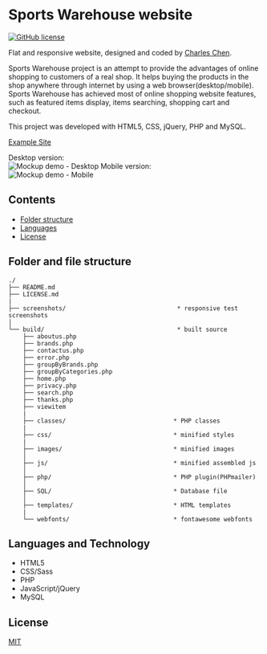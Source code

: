 # Sports Warehouse website
[![GitHub license](https://badges.frapsoft.com/os/mit/mit.svg?v=103)](https://github.com/char1eschen/sports-warehouse-website/blob/master/LICENSE.md)

Flat and responsive website, designed and coded by [Charles Chen](https://github.com/char1eschen). 

Sports Warehouse project is an attempt to provide the advantages of online shopping to customers of a real shop. It helps buying the products in the shop anywhere through internet by using a web browser(desktop/mobile). 
Sports Warehouse has achieved most of online shopping website features, such as featured items display, items searching, shopping cart and checkout.  

This project was developed with HTML5, CSS, jQuery, PHP and MySQL.

[Example Site](https://charliechen.me/projects/sportswarehouse/home.php)

Desktop version:<br>
![Mockup demo - Desktop](https://github.com/char1eschen/sports-warehouse-website/blob/master/screenshots/sports-warehouse-desktop.jpg)
Mobile version:<br>
![Mockup demo - Mobile](https://github.com/char1eschen/sports-warehouse-website/blob/master/screenshots/sports-warehouse-mobile.jpg) 


## Contents
* [Folder structure](#folder-and-file-structure)
* [Languages](#languages-and-technology)
* [License](#license)

## Folder and file structure
```
./
├── README.md
├── LICENSE.md
|
├── screenshots/                               * responsive test screenshots
│
└── build/                                     * built source
    ├── aboutus.php
    ├── brands.php
    ├── contactus.php
    ├── error.php
    ├── groupByBrands.php
    ├── groupByCategories.php
    ├── home.php
    ├── privacy.php
    ├── search.php
    ├── thanks.php
    ├── viewitem
    |
    ├── classes/                              * PHP classes
    |    
    ├── css/                                  * minified styles
    |
    ├── images/                               * minified images
    │
    ├── js/                                   * minified assembled js
    │
    ├── php/                                  * PHP plugin(PHPmailer)
    │
    ├── SQL/                                  * Database file
    │
    ├── templates/                            * HTML templates
    |
    └── webfonts/                             * fontawesome webfonts

```

## Languages and Technology
- HTML5
- CSS/Sass
- PHP
- JavaScript/jQuery
- MySQL

## License
[MIT](https://github.com/char1eschen/sports-warehouse-website/blob/master/LICENSE.md)
